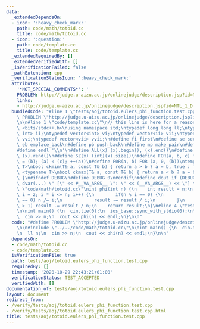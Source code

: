 ```yaml
---
data:
  _extendedDependsOn:
  - icon: ':heavy_check_mark:'
    path: code/math/totoid.cc
    title: code/math/totoid.cc
  - icon: ':question:'
    path: code/template.cc
    title: code/template.cc
  _extendedRequiredBy: []
  _extendedVerifiedWith: []
  _isVerificationFailed: false
  _pathExtension: cpp
  _verificationStatusIcon: ':heavy_check_mark:'
  attributes:
    '*NOT_SPECIAL_COMMENTS*': ''
    PROBLEM: http://judge.u-aizu.ac.jp/onlinejudge/description.jsp?id=NTL_1_D
    links:
    - http://judge.u-aizu.ac.jp/onlinejudge/description.jsp?id=NTL_1_D
  bundledCode: "#line 1 \"tests/aoj/totoid.eulers_phi_function.test.cpp\"\n#define\
    \ PROBLEM \"http://judge.u-aizu.ac.jp/onlinejudge/description.jsp?id=NTL_1_D\"\
    \n\n#line 1 \"code/template.cc\"\n// this line is here for a reason\n#include\
    \ <bits/stdc++.h>\nusing namespace std;\ntypedef long long ll;\ntypedef pair<int,\
    \ int> ii;\ntypedef vector<int> vi;\ntypedef vector<ii> vii;\ntypedef vector<vi>\
    \ vvi;\ntypedef vector<vii> vvii;\n#define fi first\n#define se second\n#define\
    \ eb emplace_back\n#define pb push_back\n#define mp make_pair\n#define mt make_tuple\n\
    #define endl '\\n'\n#define ALL(x) (x).begin(), (x).end()\n#define RALL(x) (x).rbegin(),\
    \ (x).rend()\n#define SZ(x) (int)(x).size()\n#define FOR(a, b, c) for (auto a\
    \ = (b); (a) < (c); ++(a))\n#define F0R(a, b) FOR (a, 0, (b))\ntemplate <typename\
    \ T>\nbool ckmin(T& a, const T& b) { return a > b ? a = b, true : false; }\ntemplate\
    \ <typename T>\nbool ckmax(T& a, const T& b) { return a < b ? a = b, true : false;\
    \ }\n#ifndef DEBUG\n#define DEBUG 0\n#endif\n#define dout if (DEBUG) cerr\n#define\
    \ dvar(...) \" [\" << #__VA_ARGS__ \": \" << (__VA_ARGS__) << \"] \"\n#line 2\
    \ \"code/math/totoid.cc\"\nint phi(int n) {\n    int result = n;\n    for (int\
    \ i = 2; i * i <= n; i++) {\n        if(n % i == 0) {\n            while(n % i\
    \ == 0) n /= i;\n            result -= result / i;\n        }\n    }\n    if(n\
    \ > 1) result -= result / n;\n    return result;\n}\n#line 4 \"tests/aoj/totoid.eulers_phi_function.test.cpp\"\
    \n\nint main() {\n  cin.tie(0);\n  ios_base::sync_with_stdio(0);\n\n  ll n;\n\
    \  cin >> n;\n  cout << phi(n) << endl;\n}\n\n"
  code: "#define PROBLEM \"http://judge.u-aizu.ac.jp/onlinejudge/description.jsp?id=NTL_1_D\"\
    \n\n#include \"../../code/math/totoid.cc\"\n\nint main() {\n  cin.tie(0);\n  ios_base::sync_with_stdio(0);\n\
    \n  ll n;\n  cin >> n;\n  cout << phi(n) << endl;\n}\n\n"
  dependsOn:
  - code/math/totoid.cc
  - code/template.cc
  isVerificationFile: true
  path: tests/aoj/totoid.eulers_phi_function.test.cpp
  requiredBy: []
  timestamp: '2020-10-29 22:43:21+01:00'
  verificationStatus: TEST_ACCEPTED
  verifiedWith: []
documentation_of: tests/aoj/totoid.eulers_phi_function.test.cpp
layout: document
redirect_from:
- /verify/tests/aoj/totoid.eulers_phi_function.test.cpp
- /verify/tests/aoj/totoid.eulers_phi_function.test.cpp.html
title: tests/aoj/totoid.eulers_phi_function.test.cpp
---
```

